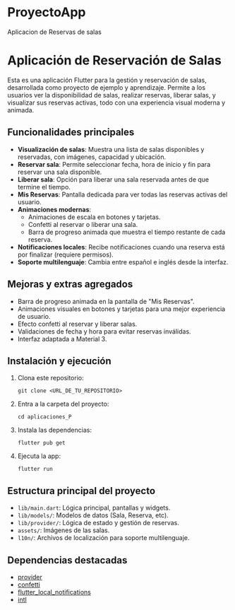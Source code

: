 # ProyectoApp
Aplicacion de Reservas de salas


# Aplicación de Reservación de Salas

Esta es una aplicación Flutter para la gestión y reservación de salas, desarrollada como proyecto de ejemplo y aprendizaje. Permite a los usuarios ver la disponibilidad de salas, realizar reservas, liberar salas, y visualizar sus reservas activas, todo con una experiencia visual moderna y animada.

## Funcionalidades principales

- **Visualización de salas**: Muestra una lista de salas disponibles y reservadas, con imágenes, capacidad y ubicación.
- **Reservar sala**: Permite seleccionar fecha, hora de inicio y fin para reservar una sala disponible.
- **Liberar sala**: Opción para liberar una sala reservada antes de que termine el tiempo.
- **Mis Reservas**: Pantalla dedicada para ver todas las reservas activas del usuario.
- **Animaciones modernas**:
  - Animaciones de escala en botones y tarjetas.
  - Confetti al reservar o liberar una sala.
  - Barra de progreso animada que muestra el tiempo restante de cada reserva.
- **Notificaciones locales**: Recibe notificaciones cuando una reserva está por finalizar (requiere permisos).
- **Soporte multilenguaje**: Cambia entre español e inglés desde la interfaz.

## Mejoras y extras agregados

- Barra de progreso animada en la pantalla de "Mis Reservas".
- Animaciones visuales en botones y tarjetas para una mejor experiencia de usuario.
- Efecto confetti al reservar y liberar salas.
- Validaciones de fecha y hora para evitar reservas inválidas.
- Interfaz adaptada a Material 3.

## Instalación y ejecución

1. Clona este repositorio:
   ```
   git clone <URL_DE_TU_REPOSITORIO>
   ```
2. Entra a la carpeta del proyecto:
   ```
   cd aplicaciones_P
   ```
3. Instala las dependencias:
   ```
   flutter pub get
   ```
4. Ejecuta la app:
   ```
   flutter run
   ```

## Estructura principal del proyecto

- `lib/main.dart`: Lógica principal, pantallas y widgets.
- `lib/models/`: Modelos de datos (Sala, Reserva, etc).
- `lib/provider/`: Lógica de estado y gestión de reservas.
- `assets/`: Imágenes de las salas.
- `l10n/`: Archivos de localización para soporte multilenguaje.

## Dependencias destacadas
- [provider](https://pub.dev/packages/provider)
- [confetti](https://pub.dev/packages/confetti)
- [flutter_local_notifications](https://pub.dev/packages/flutter_local_notifications)
- [intl](https://pub.dev/packages/intl)

